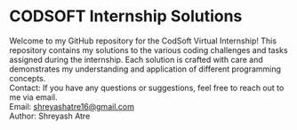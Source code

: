 # CODSOFT Internship Solutions
Welcome to my GitHub repository for the CodSoft Virtual Internship! This repository contains my solutions to the various coding challenges and tasks assigned during the internship. Each solution is crafted with care and demonstrates my understanding and application of different programming concepts.
<br>
Contact:
If you have any questions or suggestions, feel free to reach out to me via email.
<br>
Email: shreyashatre16@gmail.com
<br>
Author: Shreyash Atre
